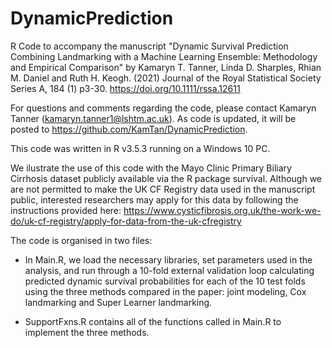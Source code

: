 # DynamicPrediction
R Code to accompany the manuscript "Dynamic Survival Prediction Combining Landmarking with a Machine Learning Ensemble: Methodology and Empirical Comparison" by
Kamaryn T. Tanner, Linda D. Sharples, Rhian M. Daniel and Ruth H. Keogh. (2021) Journal of the Royal Statistical Society Series A, 184 (1) p3-30. https://doi.org/10.1111/rssa.12611 

For questions and comments regarding the code, please contact Kamaryn Tanner (kamaryn.tanner1@lshtm.ac.uk). As code is updated, it will be posted to https://github.com/KamTan/DynamicPrediction. 

This code was written in R v3.5.3 running on a Windows 10 PC.

We ilustrate the use of this code with the Mayo Clinic Primary Biliary Cirrhosis dataset publicly available via the R package survival. Although we are not permitted to make the UK CF Registry data used in the manuscript public, interested researchers may apply for this data by following the instructions provided here:
https://www.cysticfibrosis.org.uk/the-work-we-do/uk-cf-registry/apply-for-data-from-the-uk-cfregistry

The code is organised in two files:

 * In Main.R, we load the necessary libraries, set parameters used in the analysis, and run through a 10-fold external validation loop calculating predicted dynamic survival probabilities for each of the 10 test folds using the three methods compared in the paper: joint modeling, Cox landmarking and Super Learner landmarking. 
 
 * SupportFxns.R contains all of the functions called in Main.R to implement the three methods.
